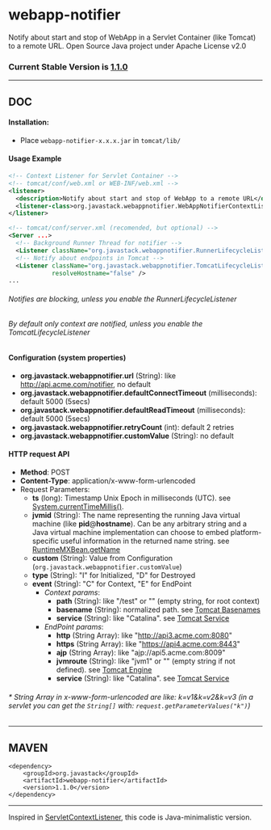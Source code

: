 # webapp-notifier

Notify about start and stop of WebApp in a Servlet Container (like Tomcat) to a remote URL. Open Source Java project under Apache License v2.0

### Current Stable Version is [1.1.0](https://search.maven.org/#search|ga|1|g%3Aorg.javastack%20a%3Awebapp-notifier)

---

## DOC

#### Installation:

* Place `webapp-notifier-x.x.x.jar` in `tomcat/lib/`

#### Usage Example

```xml
<!-- Context Listener for Servlet Container -->
<!-- tomcat/conf/web.xml or WEB-INF/web.xml -->
<listener>
  <description>Notify about start and stop of WebApp to a remote URL</description>
  <listener-class>org.javastack.webappnotifier.WebAppNotifierContextListener</listener-class>
</listener>
```

```xml
<!-- tomcat/conf/server.xml (recomended, but optional) -->
<Server ...>
  <!-- Background Runner Thread for notifier -->
  <Listener className="org.javastack.webappnotifier.RunnerLifecycleListener" />
  <!-- Notify about endpoints in Tomcat -->
  <Listener className="org.javastack.webappnotifier.TomcatLifecycleListener" 
            resolveHostname="false" />
...
```

###### Notifies are blocking, unless you enable the RunnerLifecycleListener 
###### By default only context are notified, unless you enable the TomcatLifecycleListener

#### Configuration (system properties)

* **org.javastack.webappnotifier.url** (String): like http://api.acme.com/notifier, no default
* **org.javastack.webappnotifier.defaultConnectTimeout** (milliseconds): default 5000 (5secs)
* **org.javastack.webappnotifier.defaultReadTimeout** (milliseconds): default 5000 (5secs)
* **org.javastack.webappnotifier.retryCount** (int): default 2 retries
* **org.javastack.webappnotifier.customValue** (String): no default

#### HTTP request API

* **Method**: POST
* **Content-Type**: application/x-www-form-urlencoded
* Request Parameters:
  * **ts** (long): Timestamp Unix Epoch in milliseconds (UTC). see [System.currentTimeMillis()](https://docs.oracle.com/javase/7/docs/api/java/lang/System.html#currentTimeMillis()).
  * **jvmid** (String): The name representing the running Java virtual machine (like **pid**@**hostname**). Can be any arbitrary string and a Java virtual machine implementation can choose to embed platform-specific useful information in the returned name string. see [RuntimeMXBean.getName](http://docs.oracle.com/javase/7/docs/api/java/lang/management/RuntimeMXBean.html#getName()) 
  * **custom** (String): Value from Configuration (`org.javastack.webappnotifier.customValue`)
  * **type** (String): "I" for Initialized, "D" for Destroyed
  * **event** (String): "C" for Context, "E" for EndPoint
    * _Context params_:
      * **path** (String): like "/test" or "" (empty string, for root context)
      * **basename** (String): normalized path. see [Tomcat Basenames](https://tomcat.apache.org/tomcat-7.0-doc/config/context.html#Naming)
      * **service** (String): like "Catalina". see [Tomcat Service](https://tomcat.apache.org/tomcat-8.5-doc/config/service.html#Common_Attributes)
    * _EndPoint params_:
      * **http** (String Array): like "http://api3.acme.com:8080"
      * **https** (String Array): like "https://api4.acme.com:8443"
      * **ajp** (String Array): like "ajp://api5.acme.com:8009"
      * **jvmroute** (String): like "jvm1" or "" (empty string if not defined). see [Tomcat Engine](https://tomcat.apache.org/tomcat-8.5-doc/config/engine.html#Common_Attributes)
      * **service** (String): like "Catalina". see [Tomcat Service](https://tomcat.apache.org/tomcat-8.5-doc/config/service.html#Common_Attributes)

###### * String Array in x-www-form-urlencoded are like: k=v1&k=v2&k=v3 (in a servlet you can get the `String[]` with: `request.getParameterValues("k")`)

---

## MAVEN

    <dependency>
        <groupId>org.javastack</groupId>
        <artifactId>webapp-notifier</artifactId>
        <version>1.1.0</version>
    </dependency>

---
Inspired in [ServletContextListener](http://docs.oracle.com/javaee/7/api/javax/servlet/ServletContextListener.html), this code is Java-minimalistic version.
